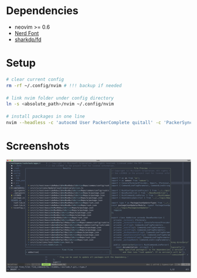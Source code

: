 # Dependencies

- neovim >= 0.6
- [Nerd Font](https://www.nerdfonts.com/)
- [sharkdp/fd](https://github.com/sharkdp/fd)

# Setup

```bash
# clear current config
rm -rf ~/.config/nvim # !!! backup if needed

# link nvim folder under config directory
ln -s <absolute_path>/nvim ~/.config/nvim

# install packages in one line
nvim --headless -c 'autocmd User PackerComplete quitall' -c 'PackerSync'
```

# Screenshots

![nvim](./screenshots/nvim.png)
